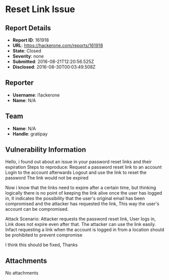 # Reset Link Issue

## Report Details
- **Report ID**: 161918
- **URL**: https://hackerone.com/reports/161918
- **State**: Closed
- **Severity**: none
- **Submitted**: 2016-08-21T12:20:56.525Z
- **Disclosed**: 2016-08-30T00:03:49.508Z

## Reporter
- **Username**: i1ackerone
- **Name**: N/A

## Team
- **Name**: N/A
- **Handle**: gratipay

## Vulnerability Information
Hello,
i found out about an issue in your password reset links and their expiration
Steps to reproduce:
Request a password reset link to an account
Login to the account afterwards
Logout and use the link to reset the password
The link would not be expired

Now i know that the links need to expire after a certain time, but thinking logically there is no point of keeping the link alive once the user has logged in, It indicates the possibility that the user's original email has been compromised and the attacker has requested the link, This way the user's account can be compromised.

Attack Scenario:
Attacker requests the password reset link, User logs in, Link does not expire even after that. The attacker can use the link easily. Infact requesting a link when the account is logged in from a location should be prohibited to prevent compromise

I think this should be fixed, 
Thanks

## Attachments
No attachments
